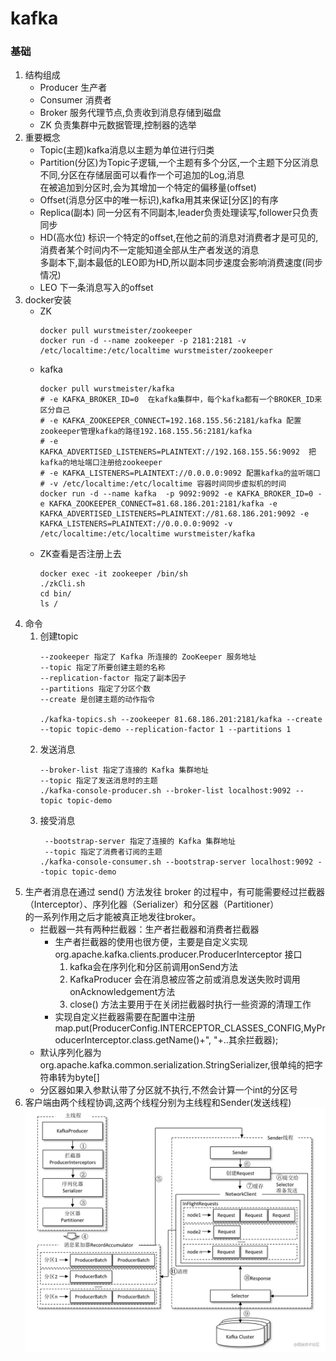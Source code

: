 # kafka

### 基础
1. 结构组成
    - Producer 生产者
    - Consumer 消费者
    - Broker 服务代理节点,负责收到消息存储到磁盘
    - ZK 负责集群中元数据管理,控制器的选举
2. 重要概念
    - Topic(主题)kafka消息以主题为单位进行归类 
    - Partition(分区)为Topic子逻辑,一个主题有多个分区,一个主题下分区消息不同,分区在存储层面可以看作一个可追加的Log,消息  
    在被追加到分区时,会为其增加一个特定的偏移量(offset) 
    - Offset(消息分区中的唯一标识),kafka用其来保证[分区]的有序
    - Replica(副本) 同一分区有不同副本,leader负责处理读写,follower只负责同步
    - HD(高水位) 标识一个特定的offset,在他之前的消息对消费者才是可见的,消费者某个时间内不一定能知道全部从生产者发送的消息  
    多副本下,副本最低的LEO即为HD,所以副本同步速度会影响消费速度(同步情况)
    - LEO 下一条消息写入的offset  
3. docker安装
    - ZK
        ``` 
        docker pull wurstmeister/zookeeper
        docker run -d --name zookeeper -p 2181:2181 -v /etc/localtime:/etc/localtime wurstmeister/zookeeper
        ```    
    - kafka
        ``` 
        docker pull wurstmeister/kafka
        # -e KAFKA_BROKER_ID=0  在kafka集群中，每个kafka都有一个BROKER_ID来区分自己
        # -e KAFKA_ZOOKEEPER_CONNECT=192.168.155.56:2181/kafka 配置zookeeper管理kafka的路径192.168.155.56:2181/kafka
        # -e KAFKA_ADVERTISED_LISTENERS=PLAINTEXT://192.168.155.56:9092  把kafka的地址端口注册给zookeeper
        # -e KAFKA_LISTENERS=PLAINTEXT://0.0.0.0:9092 配置kafka的监听端口
        # -v /etc/localtime:/etc/localtime 容器时间同步虚拟机的时间
        docker run -d --name kafka  -p 9092:9092 -e KAFKA_BROKER_ID=0 -e KAFKA_ZOOKEEPER_CONNECT=81.68.186.201:2181/kafka -e KAFKA_ADVERTISED_LISTENERS=PLAINTEXT://81.68.186.201:9092 -e KAFKA_LISTENERS=PLAINTEXT://0.0.0.0:9092 -v /etc/localtime:/etc/localtime wurstmeister/kafka
        ```    
    - ZK查看是否注册上去
        ```
        docker exec -it zookeeper /bin/sh
        ./zkCli.sh
        cd bin/
        ls / 
        ```    
4. 命令
    1. 创建topic
        ``` 
        --zookeeper 指定了 Kafka 所连接的 ZooKeeper 服务地址
        --topic 指定了所要创建主题的名称
        --replication-factor 指定了副本因子
        --partitions 指定了分区个数
        --create 是创建主题的动作指令
        
        ./kafka-topics.sh --zookeeper 81.68.186.201:2181/kafka --create --topic topic-demo --replication-factor 1 --partitions 1
        ```
    2. 发送消息
        ``` 
        --broker-list 指定了连接的 Kafka 集群地址
        --topic 指定了发送消息时的主题
        ./kafka-console-producer.sh --broker-list localhost:9092 --topic topic-demo
        ``` 
    3. 接受消息
        ``` 
         --bootstrap-server 指定了连接的 Kafka 集群地址
         --topic 指定了消费者订阅的主题
        ./kafka-console-consumer.sh --bootstrap-server localhost:9092 --topic topic-demo
        ```    
5. 生产者消息在通过 send() 方法发往 broker 的过程中，有可能需要经过拦截器（Interceptor）、序列化器（Serializer）和分区器（Partitioner）  
的一系列作用之后才能被真正地发往broker。
    - 拦截器一共有两种拦截器：生产者拦截器和消费者拦截器
        * 生产者拦截器的使用也很方便，主要是自定义实现 org.apache.kafka.clients.producer.ProducerInterceptor 接口
            1. kafka会在序列化和分区前调用onSend方法
            2. KafkaProducer 会在消息被应答之前或消息发送失败时调用onAcknowledgement方法
            3. close() 方法主要用于在关闭拦截器时执行一些资源的清理工作
        * 实现自定义拦截器需要在配置中注册map.put(ProducerConfig.INTERCEPTOR_CLASSES_CONFIG,MyProducerInterceptor.class.getName()+",
        "+..其余拦截器);
    - 默认序列化器为org.apache.kafka.common.serialization.StringSerializer,很单纯的把字符串转为byte[] 
    - 分区器如果入参默认带了分区就不执行,不然会计算一个int的分区号
6. 客户端由两个线程协调,这两个线程分别为主线程和Sender(发送线程)
    ![客户端架构](image/客户端架构.png)       
               